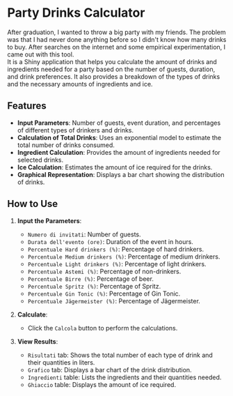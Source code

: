 # Party Drinks Calculator
After graduation, I wanted to throw a big party with my friends. The problem was that I had never done anything before so I didn't know how many drinks to buy. After searches on the internet and some empirical experimentation, I came out with this tool.  
It is a Shiny application that helps you calculate the amount of drinks and ingredients needed for a party based on the number of guests, duration, and drink preferences. It also provides a breakdown of the types of drinks and the necessary amounts of ingredients and ice.

## Features

- **Input Parameters**: Number of guests, event duration, and percentages of different types of drinkers and drinks.
- **Calculation of Total Drinks**: Uses an exponential model to estimate the total number of drinks consumed.
- **Ingredient Calculation**: Provides the amount of ingredients needed for selected drinks.
- **Ice Calculation**: Estimates the amount of ice required for the drinks.
- **Graphical Representation**: Displays a bar chart showing the distribution of drinks.

## How to Use

1. **Input the Parameters**:
   - `Numero di invitati`: Number of guests.
   - `Durata dell'evento (ore)`: Duration of the event in hours.
   - `Percentuale Hard drinkers (%)`: Percentage of hard drinkers.
   - `Percentuale Medium drinkers (%)`: Percentage of medium drinkers.
   - `Percentuale Light drinkers (%)`: Percentage of light drinkers.
   - `Percentuale Astemi (%)`: Percentage of non-drinkers.
   - `Percentuale Birre (%)`: Percentage of beer.
   - `Percentuale Spritz (%)`: Percentage of Spritz.
   - `Percentuale Gin Tonic (%)`: Percentage of Gin Tonic.
   - `Percentuale Jägermeister (%)`: Percentage of Jägermeister.

2. **Calculate**:
   - Click the `Calcola` button to perform the calculations.

3. **View Results**:
   - `Risultati` tab: Shows the total number of each type of drink and their quantities in liters.
   - `Grafico` tab: Displays a bar chart of the drink distribution.
   - `Ingredienti` table: Lists the ingredients and their quantities needed.
   - `Ghiaccio` table: Displays the amount of ice required.
